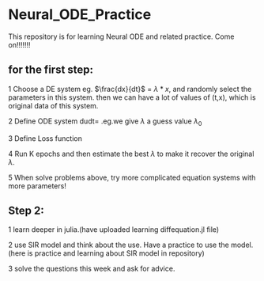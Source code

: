 # Neural_ODE_Practice
This repository is for learning Neural ODE and related practice. Come on!!!!!!!

## for the first step: 
1 Choose a DE system eg. $`\frac{dx}{dt}`$ = $`\lambda * x`$, and randomly select the parameters in this system. then we can have a lot of values of (t,x), which is original data of this system.

2 Define ODE system dudt=  .eg.we give $`\lambda`$ a guess value $`\lambda_{0}`$

3 Define Loss function

4 Run K epochs and then estimate the best $`\lambda`$ to make it recover the original $`\lambda`$. 

5 When solve problems above, try more complicated equation systems with more parameters!

## Step 2:
1 learn deeper in julia.(have uploaded learning diffequation.jl file)

2 use SIR model and think about the use. Have a practice to use the model. (here is practice and learning about SIR model in repository)

3 solve the questions this week and ask for advice.

